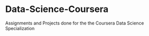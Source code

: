# Data-Science-Coursera
Assignments and Projects done for the the Coursera Data Science Specialization
